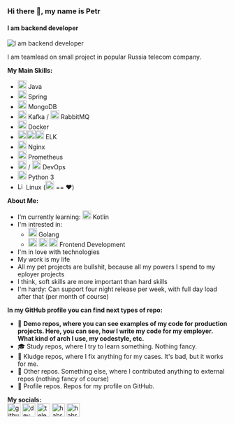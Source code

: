 ### Hi there 👋, my name is Petr
#### I am backend developer
![I am backend developer](https://keptelr.github.io/img/logo6.png)

I am teamlead on small project in popular Russia telecom company.

**My Main Skills:**
- <img src='https://keptelr.github.io/icons/java.svg' alt='Java' height='20'> Java 
- <img src='https://keptelr.github.io/icons/springio.svg' alt='Spring' height='20'> Spring 
- <img src='https://keptelr.github.io/icons/mongodb.svg' alt='MongoDB' height='20'> MongoDB
- <img src='https://keptelr.github.io/icons/kafka.svg' alt='Kafka' height='20'> Kafka / <img src='https://keptelr.github.io/icons/rmq.svg' alt='rmq' height='20'> RabbitMQ
- <img src='https://keptelr.github.io/icons/docker.svg' alt='Docker' height='20'> Docker 
- <img src='https://keptelr.github.io/icons/elastic.svg' alt='Elasticsearch' height='20'><img src='https://keptelr.github.io/icons/logstash.svg' alt='Logstash' height='20'><img src='https://keptelr.github.io/icons/kibana.svg' alt='Kibana' height='20'> ELK
- <img src='https://keptelr.github.io/icons/nginx.svg' alt='Nginx' height='20'> Nginx
- <img src='https://keptelr.github.io/icons/prometheusio.svg' alt='Prometheus' height='20'> Prometheus
- <img src='https://keptelr.github.io/icons/gitlab.svg' alt='Gitlab' height='20'> / <img src='https://keptelr.github.io/icons/jenkins.svg' alt='Jenkins' height='20'> DevOps
- <img src='https://keptelr.github.io/icons/python.svg' alt='Python' height='20'> Python 3
- <img src='https://keptelr.github.io/icons/linux.svg' alt='Linux' height='15'> Linux (<img src='https://keptelr.github.io/icons/ubuntu.svg' alt='Ubuntu' height='20'> == ❤️)

**About Me:**
- I’m currently learning: <img src='https://keptelr.github.io/icons/kotlin.svg' alt='Kotlin' height='20'> Kotlin
- I'm intrested in:
  - <img src='https://keptelr.github.io/icons/go.svg' alt='Go' height='20'> Golang
  - <img src='https://keptelr.github.io/icons/typescript.svg' alt='Typescript' height='20'> <img src='https://keptelr.github.io/icons/angular.svg' alt='Angular' height='20'> <img src='https://keptelr.github.io/icons/react.svg' alt='ReactJs' height='20'> Frontend Development
- I'm in love with technologies
- My work is my life
- All my pet projects are bullshit, because all my powers I spend to my eployer projects
- I think, soft skills are more important than hard skills
- I'm hardy: Can support four night release per week, with full day load after that (per month of course)

**In my GitHub profile you can find next types of repo:**
- 🎥 **Demo repos, where you can see examples of my code for production projects. Here, you can see, how I write my code for my employer. What kind of arch I use, my codestyle, etc.**
- 🎓 Study repos, where I try to learn something. Nothing fancy.  
- 💩 Kludge repos, where I fix anything for my cases. It's bad, but it works for me.
- 🎲 Other repos. Something else, where I contributed anything to external repos (nothing fancy of course)
- 🤔 Profile repos. Repos for my profile on GitHub.

**My socials:** <br>
[<img src='https://keptelr.github.io/icons/github.svg' alt='github' height='30'>](https://github.com/keptelr)  [<img src='https://keptelr.github.io/icons/devto.svg' alt='dev' height='30'>](https://dev.to/keptelr) [<img src='https://keptelr.github.io/icons/telegram.svg' alt='telegram' height='30'>](http://t.me/keptelr) [<img src='https://keptelr.github.io/icons/habr.png' alt='habr' height='30'>](https://habr.com/ru/users/keptelr/) [<img src='https://keptelr.github.io/icons/linkedin.svg' alt='habr' height='30'>](https://www.linkedin.com/in/petrbelyakov/)

